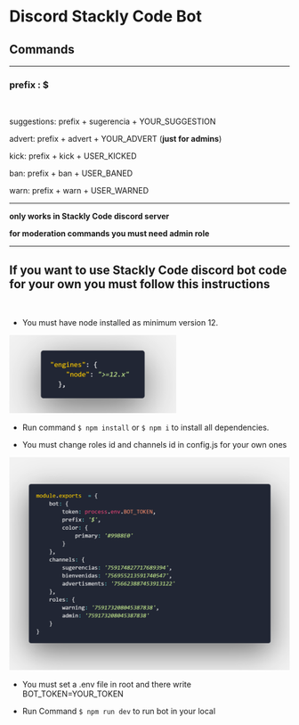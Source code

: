 # Discord Stackly Code Bot

## Commands
****

### prefix : $
<br/>

suggestions: prefix + sugerencia + YOUR_SUGGESTION

advert: prefix + advert + YOUR_ADVERT (**just for admins**)

kick: prefix + kick + USER_KICKED

ban: prefix + ban + USER_BANED

warn: prefix + warn + USER_WARNED

---

**only works in Stackly Code discord server**

**for moderation commands you must need admin role**

---

## If you want to use Stackly Code discord bot code for your own you must follow this instructions

<br/>

- You must have node installed as minimum version 12.

<img src="./READMEImgs/code2.png" width="300"/>

- Run command ```$ npm install``` or ```$ npm i``` to install all dependencies.

- You must change roles id and channels id in config.js for your own ones

<img src="./READMEImgs/code.png" />

- You must set a .env file in root and there write BOT_TOKEN=YOUR_TOKEN

- Run Command ```$ npm run dev``` to run bot in your local
